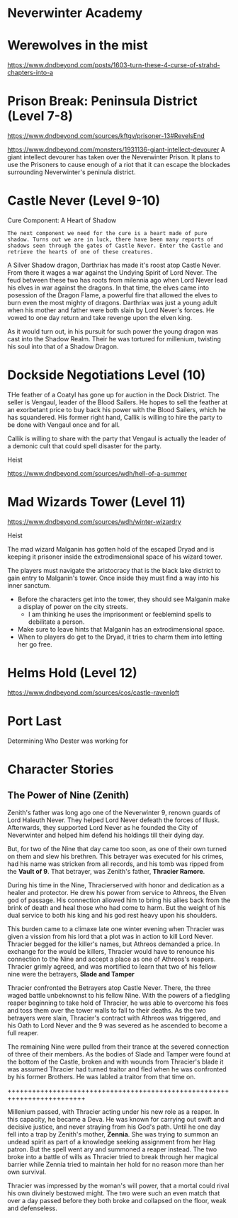# Neverwinter Academy

# Werewolves in the mist

https://www.dndbeyond.com/posts/1603-turn-these-4-curse-of-strahd-chapters-into-a

# Prison Break: Peninsula District (Level 7-8)

https://www.dndbeyond.com/sources/kftgv/prisoner-13#RevelsEnd

https://www.dndbeyond.com/monsters/1931136-giant-intellect-devourer
A giant intellect devourer has taken over the Neverwinter Prison. It plans to use the Prisoners to cause enough of a riot that it can escape the blockades surrounding Neverwinter's peninula district.

# Castle Never (Level 9-10)

Cure Component: A Heart of Shadow

```
The next component we need for the cure is a heart made of pure shadow. Turns out we are in luck, there have been many reports of shadows seen through the gates of Castle Never. Enter the Castle and retrieve the hearts of one of these creatures.
```

A Silver Shadow dragon, Darthriax has made it's roost atop Castle Never. From there it wages a war against the Undying Spirit of Lord Never. The feud between these two has roots from milennia ago when Lord Never lead his elves in war against the dragons. In that time, the elves came into posession of the Dragon Flame, a powerful fire that allowed the elves to burn even the most mighty of dragons. Darthriax was just a young adult when his mother and father were both slain by Lord Never's forces. He vowed to one day return and take revenge upon the elven king. 

As it would turn out, in his pursuit for such power the young dragon was cast into the Shadow Realm. Their he was tortured for millenium, twisting his soul into that of a Shadow Dragon. 

# Dockside Negotiations Level (10)

THe feather of a Coatyl has gone up for auction in the Dock District. The seller is Vengaul, leader of the Blood Sailers. He hopes to sell the feather at an exorbetant price to buy back his power with the Blood Sailers, which he has squandered. His former right hand, Callik is willing to hire the party to be done with Vengaul once and for all.

Callik is willing to share with the party that Vengaul is actually the leader of a demonic cult that could spell disaster for the party.

Heist

https://www.dndbeyond.com/sources/wdh/hell-of-a-summer

# Mad Wizards Tower (Level 11)

https://www.dndbeyond.com/sources/wdh/winter-wizardry

Heist

The mad wizard Malganin has gotten hold of the escaped Dryad and is keeping it prisoner inside the extrodimensional space of his wizard tower.

The players must navigate the aristocracy that is the black lake district to gain entry to Malganin's tower. Once inside they must find a way into his inner sanctum.

- Before the characters get into the tower, they should see Malganin make a display of power on the city streets.
  - I am thinking he uses the imprisonment or feeblemind spells to debilitate a person.
- Make sure to leave hints that Malganin has an extrodimensional space.
- When to players do get to the Dryad, it tries to charm them into letting her go free.

# Helms Hold (Level 12)

https://www.dndbeyond.com/sources/cos/castle-ravenloft

# Port Last

Determining Who Dester was working for


# Character Stories

## The Power of Nine (Zenith)

Zenith's father was long ago one of the Neverwinter 9, renown guards of Lord Haleuth Never. They helped Lord Never defeath the forces of Illusk. Afterwards, they supported Lord Never as he founded the City of Neverwinter and helped him defend his holdings till their dying day. 

But, for two of the Nine that day came too soon, as one of their own turned on them and slew his brethren. This betrayer was executed for his crimes, had his name was stricken from all records, and his tomb was ripped from the **Vault of 9**. That betrayer, was Zenith's father, **Thracier Ramore**.

During his time in the Nine, Thracierserved with honor and dedication as a healer and protector. He drew his power from service to Athreos, the Elven god of passage. His connection allowed him to bring his allies back from the brink of death and heal those who had come to harm. But the weight of his dual service to both his king and his god rest heavy upon his shoulders.

This burden came to a climaxe late one winter evening when Thracier was given a vission from his lord that a plot was in action to kill Lord Never. Thracier begged for the killer's names, but Athreos demanded a price. In exchange for the would be killers, Thracier would have to renounce his connection to the Nine and accept a place as one of Athreos's reapers. Thracier grimly agreed, and was mortified to learn that two of his fellow nine were the betrayers, **Slade and Tamper**

Thracier confronted the Betrayers atop Castle Never. There, the three waged battle unbeknownst to his fellow Nine. With the powers of a fledgling reaper beginning to take hold of Thracier, he was able to overcome his foes and toss them over the tower walls to fall to their deaths. As the two betrayers were slain, Thracier's contract with Athreos was triggered, and his Oath to Lord Never and the 9 was severed as he ascended to become a full reaper. 

The remaining Nine were pulled from their trance at the severed connection of three of their members. As the bodies of Slade and Tamper were found at the bottom of the Castle, broken and with wounds from Thracier's blade it was assumed Thracier had turned traitor and fled when he was confronted by his former Brothers. He was labled a traitor from that time on. 

+++++++++++++++++++++++++++++++++++++++++++++++++++++++++++++++++++++++++

Millenium passed, with Thracier acting under his new role as a reaper. In this capacity, he became a Deva. He was known for carrying out swift and decisive justice, and never straying from his God's path. Until he one day fell into a trap by Zenith's mother, **Zennia**. She was trying to summon an undead spirit as part of a knowledge seeking assignment from her Hag patron. But the spell went ary and summoned a reaper instead. The two broke into a battle of wills as Thracier tried to break through her magical barrier while Zennia tried to maintain her hold for no reason more than her own survival. 

Thracier was impressed by the woman's will power, that a mortal could rival his own divinely bestowed might. The two were such an even match that over a day passed before they both broke and collapsed on the floor, weak and defenseless.
